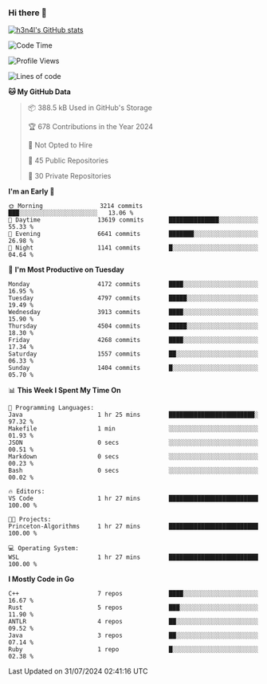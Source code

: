 ### Hi there 👋

[![h3n4l's GitHub stats](https://github-readme-stats.vercel.app/api?username=h3n4l&count_private=true&show_icons=true&theme=radical)](https://github.com/h3n4l/github-readme-stats)

<!--START_SECTION:waka-->
![Code Time](http://img.shields.io/badge/Code%20Time-1%2C884%20hrs%2038%20mins-blue)

![Profile Views](http://img.shields.io/badge/Profile%20Views-0-blue)

![Lines of code](https://img.shields.io/badge/From%20Hello%20World%20I%27ve%20Written-10.0%20million%20lines%20of%20code-blue)

**🐱 My GitHub Data** 

> 📦 388.5 kB Used in GitHub's Storage 
 > 
> 🏆 678 Contributions in the Year 2024
 > 
> 🚫 Not Opted to Hire
 > 
> 📜 45 Public Repositories 
 > 
> 🔑 30 Private Repositories 
 > 
**I'm an Early 🐤** 

```text
🌞 Morning                3214 commits        ███░░░░░░░░░░░░░░░░░░░░░░   13.06 % 
🌆 Daytime                13619 commits       ██████████████░░░░░░░░░░░   55.33 % 
🌃 Evening                6641 commits        ███████░░░░░░░░░░░░░░░░░░   26.98 % 
🌙 Night                  1141 commits        █░░░░░░░░░░░░░░░░░░░░░░░░   04.64 % 
```
📅 **I'm Most Productive on Tuesday** 

```text
Monday                   4172 commits        ████░░░░░░░░░░░░░░░░░░░░░   16.95 % 
Tuesday                  4797 commits        █████░░░░░░░░░░░░░░░░░░░░   19.49 % 
Wednesday                3913 commits        ████░░░░░░░░░░░░░░░░░░░░░   15.90 % 
Thursday                 4504 commits        █████░░░░░░░░░░░░░░░░░░░░   18.30 % 
Friday                   4268 commits        ████░░░░░░░░░░░░░░░░░░░░░   17.34 % 
Saturday                 1557 commits        ██░░░░░░░░░░░░░░░░░░░░░░░   06.33 % 
Sunday                   1404 commits        █░░░░░░░░░░░░░░░░░░░░░░░░   05.70 % 
```


📊 **This Week I Spent My Time On** 

```text
💬 Programming Languages: 
Java                     1 hr 25 mins        ████████████████████████░   97.32 % 
Makefile                 1 min               ░░░░░░░░░░░░░░░░░░░░░░░░░   01.93 % 
JSON                     0 secs              ░░░░░░░░░░░░░░░░░░░░░░░░░   00.51 % 
Markdown                 0 secs              ░░░░░░░░░░░░░░░░░░░░░░░░░   00.23 % 
Bash                     0 secs              ░░░░░░░░░░░░░░░░░░░░░░░░░   00.02 % 

🔥 Editors: 
VS Code                  1 hr 27 mins        █████████████████████████   100.00 % 

🐱‍💻 Projects: 
Princeton-Algorithms     1 hr 27 mins        █████████████████████████   100.00 % 

💻 Operating System: 
WSL                      1 hr 27 mins        █████████████████████████   100.00 % 
```

**I Mostly Code in Go** 

```text
C++                      7 repos             ████░░░░░░░░░░░░░░░░░░░░░   16.67 % 
Rust                     5 repos             ███░░░░░░░░░░░░░░░░░░░░░░   11.90 % 
ANTLR                    4 repos             ██░░░░░░░░░░░░░░░░░░░░░░░   09.52 % 
Java                     3 repos             ██░░░░░░░░░░░░░░░░░░░░░░░   07.14 % 
Ruby                     1 repo              █░░░░░░░░░░░░░░░░░░░░░░░░   02.38 % 
```




 Last Updated on 31/07/2024 02:41:16 UTC
<!--END_SECTION:waka-->

